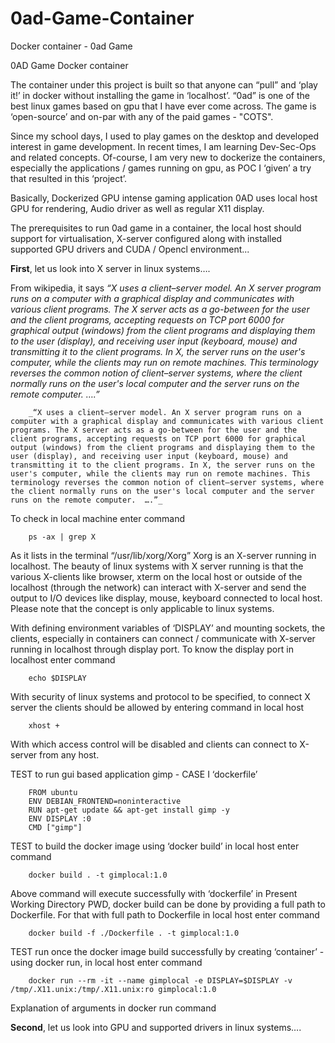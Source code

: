# 0ad-Game-Container
Docker container - 0ad Game 
 
0AD Game Docker container

The container under this project is built  so that anyone can “pull” and ‘play it!’ in docker without installing the game in ‘localhost’. “0ad”  is one of the best linux games based on gpu that I have ever come across.  The game is ‘open-source’ and on-par with any of the paid games - "COTS".

Since my school days, I used to play games on the desktop and developed interest in game development. In recent times, I am learning Dev-Sec-Ops and related concepts. Of-course, I am very new to dockerize the containers, especially the applications / games running on gpu, as POC I ‘given’ a try that resulted in this ‘project’.

Basically, Dockerized GPU intense gaming application 0AD uses local host GPU for rendering, Audio driver as well as regular X11 display.

The prerequisites to run 0ad game in a container, the local host should support for virtualisation, X-server configured along with installed supported GPU drivers and CUDA / Opencl environment... 

**First**, let us look into X server in linux systems….

From wikipedia, it says *“X uses a client–server model. An X server program runs on a computer with a graphical display and communicates with various client programs. The X server acts as a go-between for the user and the client programs, accepting requests on TCP port 6000 for graphical output (windows) from the client programs and displaying them to the user (display), and receiving user input (keyboard, mouse) and transmitting it to the client programs.
In X, the server runs on the user's computer, while the clients may run on remote machines. This terminology reverses the common notion of client–server systems, where the client normally runs on the user's local computer and the server runs on the remote computer.  ….”*
 

		_“X uses a client–server model. An X server program runs on a computer with a graphical display and communicates with various client programs. The X server acts as a go-between for the user and the client programs, accepting requests on TCP port 6000 for graphical output (windows) from the client programs and displaying them to the user (display), and receiving user input (keyboard, mouse) and transmitting it to the client programs. In X, the server runs on the user's computer, while the clients may run on remote machines. This terminology reverses the common notion of client–server systems, where the client normally runs on the user's local computer and the server runs on the remote computer.  ….”_
 
To check in local machine enter command 

		ps -ax | grep X
  
As it lists in the terminal “/usr/lib/xorg/Xorg”  Xorg is an X-server running in localhost. The beauty of linux systems with X server running is that the various X-clients  like browser, xterm on the local host or outside of the localhost (through the network) can interact with X-server and send the output to I/O devices like display, mouse, keyboard connected to local host. Please note that the concept is only applicable to linux systems.
 
With defining environment variables of ‘DISPLAY’ and mounting sockets, the clients, especially in containers can connect / communicate with X-server running in localhost through display port. To know the display port in localhost enter command

		echo $DISPLAY 

With security of linux systems and protocol to be specified, to connect X server the clients should be allowed by entering command in local host

		xhost + 

With which access control will be disabled and clients can connect to X-server from any host.

TEST to run gui based application gimp - CASE  I ‘dockerfile’

		FROM ubuntu
		ENV DEBIAN_FRONTEND=noninteractive
		RUN apt-get update && apt-get install gimp -y
		ENV DISPLAY :0
		CMD ["gimp"]

TEST to build the docker image using ‘docker build’ in local host enter command

		docker build . -t gimplocal:1.0
			
Above command will execute successfully with ‘dockerfile’ in Present Working Directory PWD, docker build can be done by providing a full path to Dockerfile. For that with full path to Dockerfile in local host enter  command

		docker build -f ./Dockerfile . -t gimplocal:1.0
			
TEST run once the docker image build successfully by creating ‘container’ - using docker run, in local host enter command

		docker run --rm -it --name gimplocal -e DISPLAY=$DISPLAY -v /tmp/.X11.unix:/tmp/.X11.unix:ro gimplocal:1.0
		
Explanation of arguments in docker run command 

**Second**, let us look into GPU and supported drivers in linux systems….

